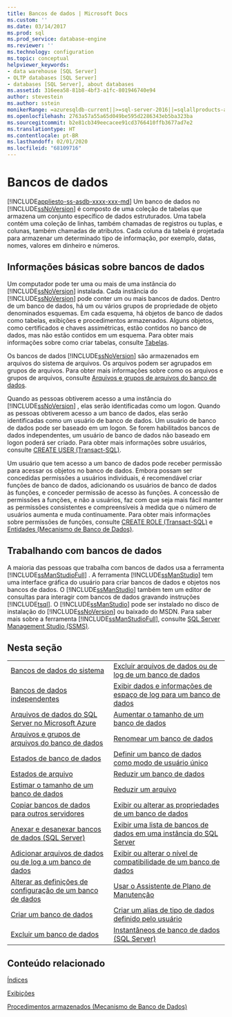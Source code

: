 ```yaml
---
title: Bancos de dados | Microsoft Docs
ms.custom: ''
ms.date: 03/14/2017
ms.prod: sql
ms.prod_service: database-engine
ms.reviewer: ''
ms.technology: configuration
ms.topic: conceptual
helpviewer_keywords:
- data warehouse [SQL Server]
- OLTP databases [SQL Server]
- databases [SQL Server], about databases
ms.assetid: 316eea58-81b8-4bf3-a1fc-801946740e94
author: stevestein
ms.author: sstein
monikerRange: =azuresqldb-current||>=sql-server-2016||=sqlallproducts-allversions||>=sql-server-linux-2017||=azuresqldb-mi-current
ms.openlocfilehash: 2763a57a55a65d049be595d2286343eb5ba323ba
ms.sourcegitcommit: b2e81cb349eecacee91cd3766410ffb3677ad7e2
ms.translationtype: HT
ms.contentlocale: pt-BR
ms.lasthandoff: 02/01/2020
ms.locfileid: "68109716"
---
```

# <a name="databases"></a>Bancos de dados
[!INCLUDE[appliesto-ss-asdb-xxxx-xxx-md](../../includes/appliesto-ss-asdb-xxxx-xxx-md.md)]
  Um banco de dados no [!INCLUDE[ssNoVersion](../../includes/ssnoversion-md.md)] é composto de uma coleção de tabelas que armazena um conjunto específico de dados estruturados. Uma tabela contém uma coleção de linhas, também chamadas de registros ou tuplas, e colunas, também chamadas de atributos. Cada coluna da tabela é projetada para armazenar um determinado tipo de informação, por exemplo, datas, nomes, valores em dinheiro e números.  
  
## <a name="basic-information-about-databases"></a>Informações básicas sobre bancos de dados  
 Um computador pode ter uma ou mais de uma instância do [!INCLUDE[ssNoVersion](../../includes/ssnoversion-md.md)] instalada. Cada instância do [!INCLUDE[ssNoVersion](../../includes/ssnoversion-md.md)] pode conter um ou mais bancos de dados.  Dentro de um banco de dados, há um ou vários grupos de propriedade de objeto denominados esquemas. Em cada esquema, há objetos de banco de dados como tabelas, exibições e procedimentos armazenados. Alguns objetos, como certificados e chaves assimétricas, estão contidos no banco de dados, mas não estão contidos em um esquema. Para obter mais informações sobre como criar tabelas, consulte [Tabelas](../../relational-databases/tables/tables.md).  
  
 Os bancos de dados [!INCLUDE[ssNoVersion](../../includes/ssnoversion-md.md)] são armazenados em arquivos do sistema de arquivos. Os arquivos podem ser agrupados em grupos de arquivos. Para obter mais informações sobre como os arquivos e grupos de arquivos, consulte [Arquivos e grupos de arquivos do banco de dados](../../relational-databases/databases/database-files-and-filegroups.md).  
  
 Quando as pessoas obtiverem acesso a uma instância do [!INCLUDE[ssNoVersion](../../includes/ssnoversion-md.md)] , elas serão identificadas como um logon. Quando as pessoas obtiverem acesso a um banco de dados, elas serão identificadas como um usuário de banco de dados. Um usuário de banco de dados pode ser baseado em um logon. Se forem habilitados bancos de dados independentes, um usuário de banco de dados não baseado em logon poderá ser criado. Para obter mais informações sobre usuários, consulte [CREATE USER &#40;Transact-SQL&#41;](../../t-sql/statements/create-user-transact-sql.md).  
  
 Um usuário que tem acesso a um banco de dados pode receber permissão para acessar os objetos no banco de dados. Embora possam ser concedidas permissões a usuários individuais, é recomendável criar funções de banco de dados, adicionando os usuários de banco de dados às funções, e conceder permissão de acesso às funções. A concessão de permissões a funções, e não a usuários, faz com que seja mais fácil manter as permissões consistentes e compreensíveis à medida que o número de usuários aumenta e muda continuamente. Para obter mais informações sobre permissões de funções, consulte [CREATE ROLE &#40;Transact-SQL&#41;](../../t-sql/statements/create-role-transact-sql.md) e [Entidades &#40;Mecanismo de Banco de Dados&#41;](../../relational-databases/security/authentication-access/principals-database-engine.md).  
  
## <a name="working-with-databases"></a>Trabalhando com bancos de dados  
 A maioria das pessoas que trabalha com bancos de dados usa a ferramenta [!INCLUDE[ssManStudioFull](../../includes/ssmanstudiofull-md.md)] . A ferramenta [!INCLUDE[ssManStudio](../../includes/ssmanstudio-md.md)] tem uma interface gráfica do usuário para criar bancos de dados e objetos nos bancos de dados. O [!INCLUDE[ssManStudio](../../includes/ssmanstudio-md.md)] também tem um editor de consultas para interagir com bancos de dados gravando instruções [!INCLUDE[tsql](../../includes/tsql-md.md)]. O [!INCLUDE[ssManStudio](../../includes/ssmanstudio-md.md)] pode ser instalado no disco de instalação do [!INCLUDE[ssNoVersion](../../includes/ssnoversion-md.md)] ou baixado do MSDN. Para saber mais sobre a ferramenta [!INCLUDE[ssManStudioFull](../../includes/ssmanstudiofull-md.md)], consulte [SQL Server Management Studio (SSMS)](../../ssms/sql-server-management-studio-ssms.md).
  
## <a name="in-this-section"></a>Nesta seção  
  
|||  
|-|-|  
|[Bancos de dados do sistema](../../relational-databases/databases/system-databases.md)|[Excluir arquivos de dados ou de log de um banco de dados](../../relational-databases/databases/delete-data-or-log-files-from-a-database.md)|  
|[Bancos de dados independentes](../../relational-databases/databases/contained-databases.md)|[Exibir dados e informações de espaço de log para um banco de dados](../../relational-databases/databases/display-data-and-log-space-information-for-a-database.md)|  
|[Arquivos de dados do SQL Server no Microsoft Azure](../../relational-databases/databases/sql-server-data-files-in-microsoft-azure.md)|[Aumentar o tamanho de um banco de dados](../../relational-databases/databases/increase-the-size-of-a-database.md)|  
|[Arquivos e grupos de arquivos do banco de dados](../../relational-databases/databases/database-files-and-filegroups.md)|[Renomear um banco de dados](../../relational-databases/databases/rename-a-database.md)|  
|[Estados de banco de dados](../../relational-databases/databases/database-states.md)|[Definir um banco de dados como modo de usuário único](../../relational-databases/databases/set-a-database-to-single-user-mode.md)|  
|[Estados de arquivo](../../relational-databases/databases/file-states.md)|[Reduzir um banco de dados](../../relational-databases/databases/shrink-a-database.md)|  
|[Estimar o tamanho de um banco de dados](../../relational-databases/databases/estimate-the-size-of-a-database.md)|[Reduzir um arquivo](../../relational-databases/databases/shrink-a-file.md)|  
|[Copiar bancos de dados para outros servidores](../../relational-databases/databases/copy-databases-to-other-servers.md)|[Exibir ou alterar as propriedades de um banco de dados](../../relational-databases/databases/view-or-change-the-properties-of-a-database.md)|  
|[Anexar e desanexar bancos de dados &#40;SQL Server&#41;](../../relational-databases/databases/database-detach-and-attach-sql-server.md)|[Exibir uma lista de bancos de dados em uma instância do SQL Server](../../relational-databases/databases/view-a-list-of-databases-on-an-instance-of-sql-server.md)|  
|[Adicionar arquivos de dados ou de log a um banco de dados](../../relational-databases/databases/add-data-or-log-files-to-a-database.md)|[Exibir ou alterar o nível de compatibilidade de um banco de dados](../../relational-databases/databases/view-or-change-the-compatibility-level-of-a-database.md)|  
|[Alterar as definições de configuração de um banco de dados](../../relational-databases/databases/change-the-configuration-settings-for-a-database.md)|[Usar o Assistente de Plano de Manutenção](../../relational-databases/maintenance-plans/use-the-maintenance-plan-wizard.md)|  
|[Criar um banco de dados](../../relational-databases/databases/create-a-database.md)|[Criar um alias de tipo de dados definido pelo usuário](../../relational-databases/databases/create-a-user-defined-data-type-alias.md)|  
|[Excluir um banco de dados](../../relational-databases/databases/delete-a-database.md)|[Instantâneos de banco de dados &#40;SQL Server&#41;](../../relational-databases/databases/database-snapshots-sql-server.md)|  
  
## <a name="related-content"></a>Conteúdo relacionado  
 [Índices](../../relational-databases/indexes/indexes.md)  
  
 [Exibições](../../relational-databases/views/views.md)  
  
 [Procedimentos armazenados &#40;Mecanismo de Banco de Dados&#41;](../../relational-databases/stored-procedures/stored-procedures-database-engine.md)  
  
  
